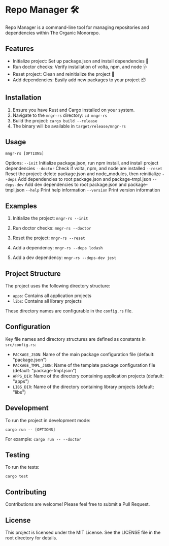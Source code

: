 # Repo Manager 🛠️

Repo Manager is a command-line tool for managing repositories and dependencies within The Organic Monorepo.

## Features

- Initialize project: Set up package.json and install dependencies 🚀
- Run doctor checks: Verify installation of volta, npm, and node 🩺
- Reset project: Clean and reinitialize the project 🔄
- Add dependencies: Easily add new packages to your project 📦

## Installation

1. Ensure you have Rust and Cargo installed on your system.
2. Navigate to the `mngr-rs` directory:
   `cd mngr-rs`
3. Build the project:
   `cargo build --release`
4. The binary will be available in `target/release/mngr-rs`

## Usage

`mngr-rs [OPTIONS]`

Options:
`--init` Initialize package.json, run npm install, and install project dependencies
`--doctor` Check if volta, npm, and node are installed
`--reset` Reset the project: delete package.json and node_modules, then reinitialize
`--deps` Add dependencies to root package.json and package-tmpl.json
`--deps-dev` Add dev dependencies to root package.json and package-tmpl.json
`--help` Print help information
`--version` Print version information

## Examples

1. Initialize the project:
   `mngr-rs --init`

2. Run doctor checks:
   `mngr-rs --doctor`

3. Reset the project:
   `mngr-rs --reset`

4. Add a dependency:
   `mngr-rs --deps lodash`

5. Add a dev dependency:
   `mngr-rs --deps-dev jest`

## Project Structure

The project uses the following directory structure:

- `apps`: Contains all application projects
- `libs`: Contains all library projects

These directory names are configurable in the `config.rs` file.

## Configuration

Key file names and directory structures are defined as constants in `src/config.rs`:

- `PACKAGE_JSON`: Name of the main package configuration file (default: "package.json")
- `PACKAGE_TMPL_JSON`: Name of the template package configuration file (default: "package-tmpl.json")
- `APPS_DIR`: Name of the directory containing application projects (default: "apps")
- `LIBS_DIR`: Name of the directory containing library projects (default: "libs")

## Development

To run the project in development mode:

`cargo run -- [OPTIONS]`

For example:
`cargo run -- --doctor`

## Testing

To run the tests:

`cargo test`

## Contributing

Contributions are welcome! Please feel free to submit a Pull Request.

## License

This project is licensed under the MIT License. See the LICENSE file in the root directory for details.
